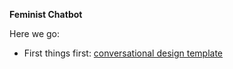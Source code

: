 **Feminist Chatbot**

Here we go:

* First things first: [conversational design template](https://whimsical.com/9g5xd8AjJjEDPeMPreTWBg)

